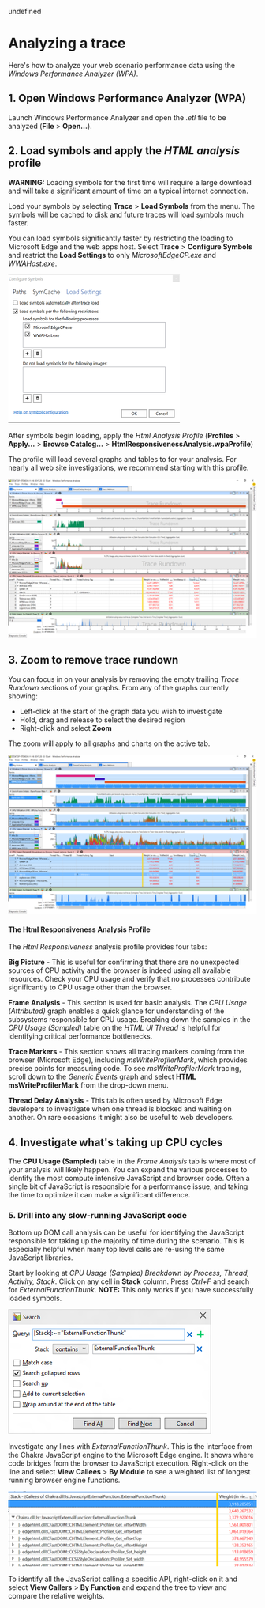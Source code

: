 undefined
# Analyzing a trace

Here's how to analyze your web scenario performance data using the *Windows Performance Analyzer (WPA)*.

## 1. Open Windows Performance Analyzer (WPA)
Launch Windows Performance Analyzer and open the *.etl* file to be analyzed (**File** > **Open...**).

## 2. Load symbols and apply the *HTML analysis* profile
**WARNING:** Loading symbols for the first time will require a large download and will take a significant amount of time on a typical internet connection.

Load your symbols by selecting **Trace** > **Load Symbols** from the menu. The symbols will be cached to disk and future traces will load symbols much faster.

You can load symbols significantly faster by restricting the loading to Microsoft Edge and the web apps host. Select **Trace** > **Configure Symbols** and restrict the **Load Settings** to only *MicrosoftEdgeCP.exe* and *WWAHost.exe*.

![Symbol Restrictions](../media/wpa-symbolrestrictions.png)

 After symbols begin loading, apply the *Html Analysis Profile* (**Profiles** > **Apply...** > **Browse Catalog...** > **HtmlResponsivenessAnalysis.wpaProfile**)

  The profile will load several graphs and tables to for your analysis. For nearly all web site investigations, we recommend starting with this profile.

![Big Picture](../media/wpa-bigpicture.png)

## 3. Zoom to remove trace rundown
You can focus in on your analysis by removing the empty trailing *Trace Rundown* sections of your graphs. From any of the graphs currently showing:
 - Left-click at the start of the graph data you wish to investigate
 - Hold, drag and release to select the desired region
 - Right-click and select **Zoom**

 The zoom will apply to all graphs and charts on the active tab.

![Post Zoom](../media/wpa-postzoom.png)

#### The Html Responsiveness Analysis Profile
The *Html Responsiveness* analysis profile provides four tabs:

**Big Picture** - This is useful for confirming that there are no unexpected sources of CPU activity and the browser is indeed using all available resources. Check your CPU usage and verify that no processes contribute significantly to CPU usage other than the browser.

**Frame Analysis** - This section is used for basic analysis. The *CPU Usage (Attributed)* graph enables a quick glance for understanding of the subsystems responsible for CPU usage. Breaking down the samples in the *CPU Usage (Sampled)* table on the *HTML UI Thread* is helpful for identifying critical performance bottlenecks.

**Trace Markers** - This section shows all tracing markers coming from the browser (Microsoft Edge), including *msWriteProfilerMark*, which provides precise points for measuring code. To see *msWriteProfilerMark* tracing, scroll down to the  *Generic Events* graph and select **HTML msWriteProfilerMark** from the drop-down menu.

**Thread Delay Analysis** - This tab is often used by Microsoft Edge developers to investigate when one thread is blocked and waiting on another. On rare occasions it might also be useful to web developers.

## 4. Investigate what's taking up CPU cycles
 The **CPU Usage (Sampled)** table in the *Frame Analysis* tab is where most of your analysis will likely happen. You can expand the various processes to identify the most compute intensive JavaScript and browser code. Often a single bit of JavaScript is responsible for a performance issue, and taking the time to optimize it can make a significant difference.

### 5. Drill into any slow-running JavaScript code
Bottom up DOM call analysis can be useful for identifying the JavaScript responsible for taking up the majority of time during the scenario. This is especially helpful when many top level calls are re-using the same JavaScript libraries.

Start by looking at *CPU Usage (Sampled) Breakdown by Process, Thread, Activity, Stack*. Click on any cell in **Stack** column. Press *Ctrl+F* and search for *ExternalFunctionThunk*. **NOTE:** This only works if you have successfully loaded symbols.

![Search For ExternalFunctionThunk](../media/wpa-externalfunctionthunk.png)

Investigate any lines with *ExternalFunctionThunk*. This is the interface from the Chakra JavaScript engine to the Microsoft Edge engine. It shows where code bridges from the browser to JavaScript execution. Right-click on the line and select **View Callees** > **By Module** to see a weighted list of longest running browser engine functions.

![View Callees](../media/wpa-viewcallees.png)

To identify all the JavaScript calling a specific API, right-click on it and select **View Callers** > **By Function** and expand the tree to view and compare the relative weights.
